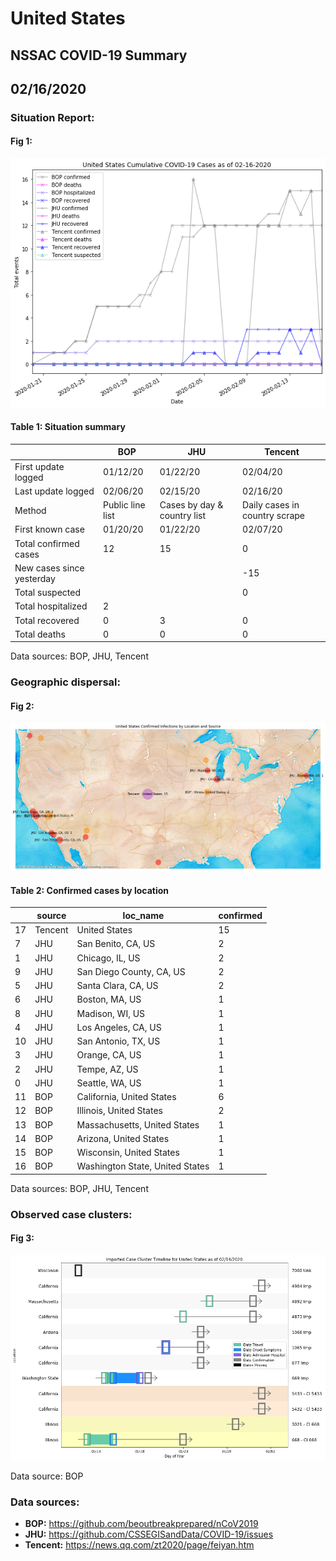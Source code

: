 # United States
## NSSAC COVID-19 Summary
## 02/16/2020



### Situation Report:
#### Fig 1:
![United States cases](../merged_histories/United_States_merged_histories.png)

#### Table 1: Situation summary

|                           | BOP              | JHU                         | Tencent                       |
|---------------------------|------------------|-----------------------------|-------------------------------|
| First update logged       | 01/12/20         | 01/22/20                    | 02/04/20                      |
| Last update logged        | 02/06/20         | 02/15/20                    | 02/16/20                      |
| Method                    | Public line list | Cases by day & country list | Daily cases in country scrape |
| First known case          | 01/20/20         | 01/22/20                    | 02/07/20                      |
| Total confirmed cases     | 12               | 15                          | 0                             |
| New cases since yesterday |                  |                             | -15                           |
| Total suspected           |                  |                             | 0                             |
| Total hospitalized        | 2                |                             |                               |
| Total recovered           | 0                | 3                           | 0                             |
| Total deaths              | 0                | 0                           | 0                             |
Data sources: BOP, JHU, Tencent


### Geographic dispersal:
#### Fig 2:
![United States mapped](../case_locs/United_States_case_locs.png)

#### Table 2: Confirmed cases by location

|    | source   | loc_name                        |   confirmed |
|----|----------|---------------------------------|-------------|
| 17 | Tencent  | United States                   |          15 |
|  7 | JHU      | San Benito, CA, US              |           2 |
|  1 | JHU      | Chicago, IL, US                 |           2 |
|  9 | JHU      | San Diego County, CA, US        |           2 |
|  5 | JHU      | Santa Clara, CA, US             |           2 |
|  6 | JHU      | Boston, MA, US                  |           1 |
|  8 | JHU      | Madison, WI, US                 |           1 |
|  4 | JHU      | Los Angeles, CA, US             |           1 |
| 10 | JHU      | San Antonio, TX, US             |           1 |
|  3 | JHU      | Orange, CA, US                  |           1 |
|  2 | JHU      | Tempe, AZ, US                   |           1 |
|  0 | JHU      | Seattle, WA, US                 |           1 |
| 11 | BOP      | California, United States       |           6 |
| 12 | BOP      | Illinois, United States         |           2 |
| 13 | BOP      | Massachusetts, United States    |           1 |
| 14 | BOP      | Arizona, United States          |           1 |
| 15 | BOP      | Wisconsin, United States        |           1 |
| 16 | BOP      | Washington State, United States |           1 |

Data sources: BOP, JHU, Tencent


### Observed case clusters:
#### Fig 3:
![United States cases](../cluster_analysis/United_States_imported_cases.png)



Data source: BOP


### Data sources:
* **BOP:** https://github.com/beoutbreakprepared/nCoV2019
* **JHU:** https://github.com/CSSEGISandData/COVID-19/issues
* **Tencent:** https://news.qq.com/zt2020/page/feiyan.htm